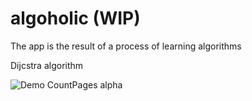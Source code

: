 # algoholic (WIP)
The app is the result of a process of learning algorithms

Dijcstra algorithm

![Demo CountPages alpha](https://imgur.com/9pUqtYR.gif)

